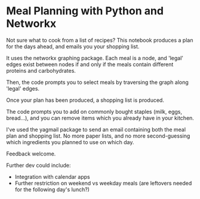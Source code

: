 # Meal Planning with Python and Networkx

Not sure what to cook from a list of recipes? This notebook produces a plan for the days ahead, and emails you your shopping list.

It uses the networkx graphing package. Each meal is a node, and 'legal' edges exist between nodes if and only if the meals contain different proteins and carbohydrates.

Then, the code prompts you to select meals by traversing the graph along 'legal' edges.

Once your plan has been produced, a shopping list is produced.

The code prompts you to add on commonly bought staples (milk, eggs, bread...), and you can remove items which you already have in your kitchen.

I've used the yagmail package to send an email containing both the meal plan and shopping list. No more paper lists, and no more second-guessing which ingredients you planned to use on which day.

Feedback welcome. 

Further dev could include: 
- Integration with calendar apps
- Further restriction on weekend vs weekday meals (are leftovers needed for the following day's lunch?)
